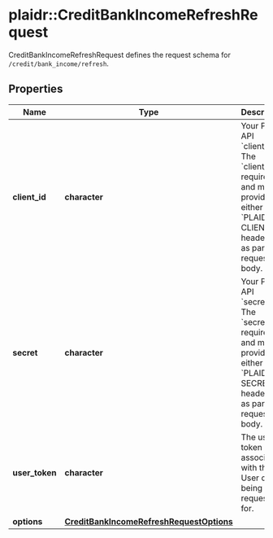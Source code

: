 # plaidr::CreditBankIncomeRefreshRequest

CreditBankIncomeRefreshRequest defines the request schema for `/credit/bank_income/refresh`.

## Properties
Name | Type | Description | Notes
------------ | ------------- | ------------- | -------------
**client_id** | **character** | Your Plaid API &#x60;client_id&#x60;. The &#x60;client_id&#x60; is required and may be provided either in the &#x60;PLAID-CLIENT-ID&#x60; header or as part of a request body. | 
**secret** | **character** | Your Plaid API &#x60;secret&#x60;. The &#x60;secret&#x60; is required and may be provided either in the &#x60;PLAID-SECRET&#x60; header or as part of a request body. | 
**user_token** | **character** | The user token associated with the User data is being requested for. | 
**options** | [**CreditBankIncomeRefreshRequestOptions**](CreditBankIncomeRefreshRequestOptions.md) |  | [optional] 


